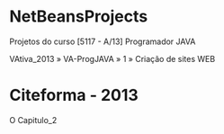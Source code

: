 NetBeansProjects
================
Projetos do curso [5117 - A/13] Programador JAVA

VAtiva_2013 » VA-ProgJAVA » 1 » Criação de sites WEB

Citeforma - 2013
================



O Capitulo_2

